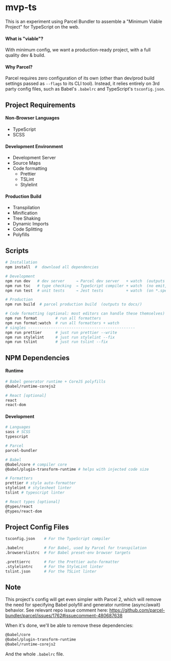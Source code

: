 # mvp-ts

This is an experiment using Parcel Bundler to assemble a "Minimum Viable Project" for TypeScript on the web.

#### What is "viable"?

With minimum config, we want a production-ready project, with a full quality dev & build.

#### Why Parcel?

Parcel requires zero configuration of its own (other than dev/prod build settings passed as `--flags` to its CLI tool). Instead, it relies entirely on 3rd party config files, such as Babel's `.babelrc` and TypeScript's `tsconfig.json`.

## Project Requirements

#### Non-Browser Languages

- TypeScript
- SCSS

#### Development Environment

- Development Server
- Source Maps
- Code formatting
  - Prettier
  - TSLint
  - Stylelint

#### Production Build

- Transpilation
- Minification
- Tree Shaking
- Dynamic Imports
- Code Splitting
- Polyfills

## Scripts

```sh
# Installation
npm install  #  download all dependencies

# Development
npm run dev   # dev server     → Parcel dev server   + watch  (outputs to dev/)
npm run tsc   # type checking  → TypeScript compiler + watch  (no emit, types only)
npm run test  # unit tests     → Jest tests          + watch  (on *.spec.ts files)

# Production
npm run build  # parcel production build  (outputs to docs/)

# Code formatting (optional: most editors can handle these themselves)
npm run format        # run all formatters
npm run format:watch  # run all formatters + watch
# singles -----------------------------------------------
npm run prettier      # just run prettier --write
npm run stylelint     # just run stylelint --fix
npm run tslint        # just run tslint --fix
```

## NPM Dependencies

#### Runtime

```sh
# Babel generator runtime + CoreJS polyfills
@babel/runtime-corejs2

# React [optional]
react
react-dom
```

#### Development

```sh
# Languages
sass # SCSS
typescript

# Parcel
parcel-bundler

# Babel
@babel/core # compiler core
@babel/plugin-transform-runtime # helps with injected code size

# Formatters
prettier # style auto-formatter
stylelint # stylesheet linter
tslint # typescript linter

# React types [optional]
@types/react
@types/react-dom
```

## Project Config Files

```sh
tsconfig.json    # For the TypeScript compiler

.babelrc         # For Babel, used by Parcel for transpilation
.browserslistrc  # For Babel preset-env browser targets

.prettierrc      # For the Prettier auto-formatter
.stylelintrc     # For the StyleLint linter
tslint.json      # For the TSLint linter
```

## Note

This project's config will get even simpler with Parcel 2, which will remove the need for specifying Babel polyfill and generator runtime (async/await) behavior. See relevant repo issue comment here: https://github.com/parcel-bundler/parcel/issues/1762#issuecomment-480687638

When it's done, we'll be able to remove these dependencies:

```sh
@babel/core
@babel/plugin-transform-runtime
@babel/runtime-corejs2
```

And the whole `.babelrc` file.

